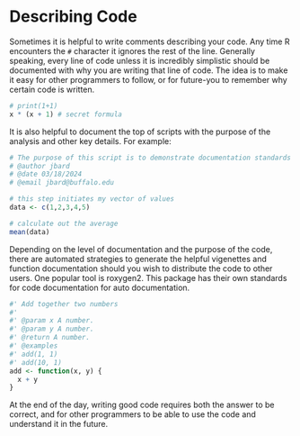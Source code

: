 # Describing Code

Sometimes it is helpful to write comments describing your code. Any time R encounters the `#` character it ignores the rest of the line.
Generally speaking, every line of code unless it is incredibly simplistic should be documented with why you are writing that line of code.
The idea is to make it easy for other programmers to follow, or for future-you to remember why certain code is written.

```r
# print(1+1)
x * (x + 1) # secret formula
```

It is also helpful to document the top of scripts with the purpose of the analysis and other key details. For example:

```R
# The purpose of this script is to demonstrate documentation standards
# @author jbard
# @date 03/18/2024
# @email jbard@buffalo.edu

# this step initiates my vector of values
data <- c(1,2,3,4,5)

# calculate out the average
mean(data)
```

Depending on the level of documentation and the purpose of the code, there are automated strategies to generate the helpful vigenettes and function documentation
should you wish to distribute the code to other users. One popular tool is roxygen2. This package has their own standards for code documentation for auto documentation. 

```R
#' Add together two numbers
#'
#' @param x A number.
#' @param y A number.
#' @return A number.
#' @examples
#' add(1, 1)
#' add(10, 1)
add <- function(x, y) {
  x + y
}
```

At the end of the day, writing good code requires both the answer to be correct, and for other programmers to be able to use the code and understand it in the future.


